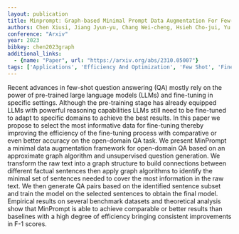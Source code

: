 ```yaml
---
layout: publication
title: Minprompt: Graph-based Minimal Prompt Data Augmentation For Few-shot Question Answering
authors: Chen Xiusi, Jiang Jyun-yu, Chang Wei-cheng, Hsieh Cho-jui, Yu Hsiang-fu, Wang Wei
conference: "Arxiv"
year: 2023
bibkey: chen2023graph
additional_links:
  - {name: "Paper", url: "https://arxiv.org/abs/2310.05007"}
tags: ['Applications', 'Efficiency And Optimization', 'Few Shot', 'Fine Tuning', 'Pretraining Methods', 'Prompting', 'Tools', 'Training Techniques']
---
```

Recent advances in few-shot question answering (QA) mostly rely on the power of pre-trained large language models (LLMs) and fine-tuning in specific settings. Although the pre-training stage has already equipped LLMs with powerful reasoning capabilities LLMs still need to be fine-tuned to adapt to specific domains to achieve the best results. In this paper we propose to select the most informative data for fine-tuning thereby improving the efficiency of the fine-tuning process with comparative or even better accuracy on the open-domain QA task. We present MinPrompt a minimal data augmentation framework for open-domain QA based on an approximate graph algorithm and unsupervised question generation. We transform the raw text into a graph structure to build connections between different factual sentences then apply graph algorithms to identify the minimal set of sentences needed to cover the most information in the raw text. We then generate QA pairs based on the identified sentence subset and train the model on the selected sentences to obtain the final model. Empirical results on several benchmark datasets and theoretical analysis show that MinPrompt is able to achieve comparable or better results than baselines with a high degree of efficiency bringing consistent improvements in F-1 scores.
